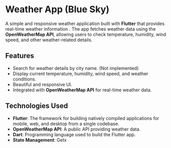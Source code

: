 # Weather App (Blue Sky)

A simple and responsive weather application built with **Flutter** that provides real-time weather information . The app fetches weather data using the **OpenWeatherMap API**, allowing users to check temperature, humidity, wind speed, and other weather-related details.

## Features
- Search for weather details by city name. (Not implemented)
- Display current temperature, humidity, wind speed, and weather conditions.
- Beautiful and responsive UI.
- Integrated with **OpenWeatherMap API** for real-time weather data.

## Technologies Used
- **Flutter**: The framework for building natively compiled applications for mobile, web, and desktop from a single codebase.
- **OpenWeatherMap API**: A public API providing weather data.
- **Dart**: Programming language used to build the Flutter app.
- **State Management**: Getx
